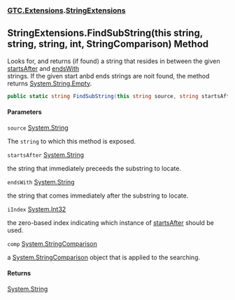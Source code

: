 ### [GTC.Extensions](GTC.Extensions.md 'GTC.Extensions').[StringExtensions](GTC.Extensions.StringExtensions.md 'GTC.Extensions.StringExtensions')

## StringExtensions.FindSubString(this string, string, string, int, StringComparison) Method

Looks for, and returns (if found) a string that resides in between the given [startsAfter](GTC.Extensions.StringExtensions.FindSubString(thisstring,string,string,int,System.StringComparison).md#GTC.Extensions.StringExtensions.FindSubString(thisstring,string,string,int,System.StringComparison).startsAfter 'GTC.Extensions.StringExtensions.FindSubString(this string, string, string, int, System.StringComparison).startsAfter') and [endsWith](GTC.Extensions.StringExtensions.FindSubString(thisstring,string,string,int,System.StringComparison).md#GTC.Extensions.StringExtensions.FindSubString(thisstring,string,string,int,System.StringComparison).endsWith 'GTC.Extensions.StringExtensions.FindSubString(this string, string, string, int, System.StringComparison).endsWith')  
strings. If the given start anbd ends strings are noit found, the method returns [System.String.Empty](https://docs.microsoft.com/en-us/dotnet/api/System.String.Empty 'System.String.Empty').

```csharp
public static string FindSubString(this string source, string startsAfter, string endsWith, int iIndex, System.StringComparison comp);
```
#### Parameters

<a name='GTC.Extensions.StringExtensions.FindSubString(thisstring,string,string,int,System.StringComparison).source'></a>

`source` [System.String](https://docs.microsoft.com/en-us/dotnet/api/System.String 'System.String')

The `string` to which this method is exposed.

<a name='GTC.Extensions.StringExtensions.FindSubString(thisstring,string,string,int,System.StringComparison).startsAfter'></a>

`startsAfter` [System.String](https://docs.microsoft.com/en-us/dotnet/api/System.String 'System.String')

the string that immediately preceeds the substring to locate.

<a name='GTC.Extensions.StringExtensions.FindSubString(thisstring,string,string,int,System.StringComparison).endsWith'></a>

`endsWith` [System.String](https://docs.microsoft.com/en-us/dotnet/api/System.String 'System.String')

the string that comes immediately after the substring to locate.

<a name='GTC.Extensions.StringExtensions.FindSubString(thisstring,string,string,int,System.StringComparison).iIndex'></a>

`iIndex` [System.Int32](https://docs.microsoft.com/en-us/dotnet/api/System.Int32 'System.Int32')

the zero-based index indicating which instance of [startsAfter](GTC.Extensions.StringExtensions.FindSubString(thisstring,string,string,int,System.StringComparison).md#GTC.Extensions.StringExtensions.FindSubString(thisstring,string,string,int,System.StringComparison).startsAfter 'GTC.Extensions.StringExtensions.FindSubString(this string, string, string, int, System.StringComparison).startsAfter') should be used.

<a name='GTC.Extensions.StringExtensions.FindSubString(thisstring,string,string,int,System.StringComparison).comp'></a>

`comp` [System.StringComparison](https://docs.microsoft.com/en-us/dotnet/api/System.StringComparison 'System.StringComparison')

a [System.StringComparison](https://docs.microsoft.com/en-us/dotnet/api/System.StringComparison 'System.StringComparison') object that is applied to the searching.

#### Returns
[System.String](https://docs.microsoft.com/en-us/dotnet/api/System.String 'System.String')